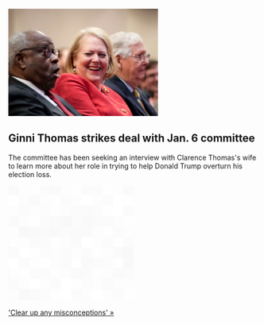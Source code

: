 
![Ginni Thomas strikes deal with Jan. 6 committee](./20220922061657.png)
## Ginni Thomas strikes deal with Jan. 6 committee

The committee has been seeking an interview with Clarence Thomas's wife to learn more about her role in trying to help Donald Trump overturn his election loss.

![pic](../square_bg.png)

['Clear up any misconceptions' »](https://www.yahoo.com/news/virginia-thomas-agrees-interview-jan-232947037.html)
